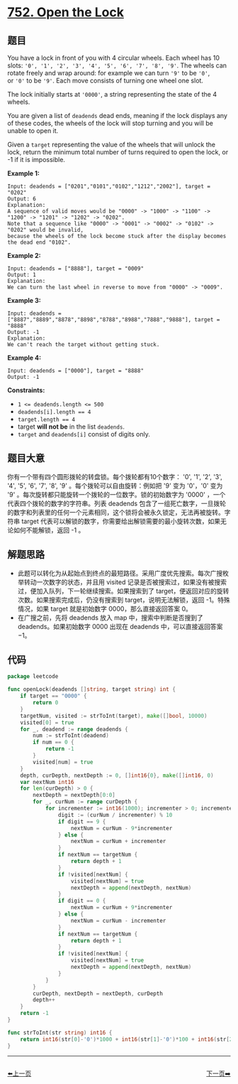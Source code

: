 # [752. Open the Lock](https://leetcode.com/problems/open-the-lock/)


## 题目

You have a lock in front of you with 4 circular wheels. Each wheel has 10 slots: `'0', '1', '2', '3', '4', '5', '6', '7', '8', '9'`. The wheels can rotate freely and wrap around: for example we can turn `'9'` to be `'0'`, or `'0'` to be `'9'`. Each move consists of turning one wheel one slot.

The lock initially starts at `'0000'`, a string representing the state of the 4 wheels.

You are given a list of `deadends` dead ends, meaning if the lock displays any of these codes, the wheels of the lock will stop turning and you will be unable to open it.

Given a `target` representing the value of the wheels that will unlock the lock, return the minimum total number of turns required to open the lock, or -1 if it is impossible.

**Example 1:**

```
Input: deadends = ["0201","0101","0102","1212","2002"], target = "0202"
Output: 6
Explanation:
A sequence of valid moves would be "0000" -> "1000" -> "1100" -> "1200" -> "1201" -> "1202" -> "0202".
Note that a sequence like "0000" -> "0001" -> "0002" -> "0102" -> "0202" would be invalid,
because the wheels of the lock become stuck after the display becomes the dead end "0102".

```

**Example 2:**

```
Input: deadends = ["8888"], target = "0009"
Output: 1
Explanation:
We can turn the last wheel in reverse to move from "0000" -> "0009".

```

**Example 3:**

```
Input: deadends = ["8887","8889","8878","8898","8788","8988","7888","9888"], target = "8888"
Output: -1
Explanation:
We can't reach the target without getting stuck.

```

**Example 4:**

```
Input: deadends = ["0000"], target = "8888"
Output: -1

```

**Constraints:**

- `1 <= deadends.length <= 500`
- `deadends[i].length == 4`
- `target.length == 4`
- target **will not be** in the list `deadends`.
- `target` and `deadends[i]` consist of digits only.

## 题目大意

你有一个带有四个圆形拨轮的转盘锁。每个拨轮都有10个数字： '0', '1', '2', '3', '4', '5', '6', '7', '8', '9' 。每个拨轮可以自由旋转：例如把 '9' 变为 '0'，'0' 变为 '9' 。每次旋转都只能旋转一个拨轮的一位数字。锁的初始数字为 '0000' ，一个代表四个拨轮的数字的字符串。列表 deadends 包含了一组死亡数字，一旦拨轮的数字和列表里的任何一个元素相同，这个锁将会被永久锁定，无法再被旋转。字符串 target 代表可以解锁的数字，你需要给出解锁需要的最小旋转次数，如果无论如何不能解锁，返回 -1 。

## 解题思路

- 此题可以转化为从起始点到终点的最短路径。采用广度优先搜索。每次广搜枚举转动一次数字的状态，并且用 visited 记录是否被搜索过，如果没有被搜索过，便加入队列，下一轮继续搜索。如果搜索到了 target，便返回对应的旋转次数。如果搜索完成后，仍没有搜索到 target，说明无法解锁，返回 -1。特殊情况，如果 target 就是初始数字 0000，那么直接返回答案 0。
- 在广搜之前，先将 deadends 放入 map 中，搜索中判断是否搜到了 deadends。如果初始数字 0000 出现在 deadends 中，可以直接返回答案 −1。

## 代码

```go
package leetcode

func openLock(deadends []string, target string) int {
	if target == "0000" {
		return 0
	}
	targetNum, visited := strToInt(target), make([]bool, 10000)
	visited[0] = true
	for _, deadend := range deadends {
		num := strToInt(deadend)
		if num == 0 {
			return -1
		}
		visited[num] = true
	}
	depth, curDepth, nextDepth := 0, []int16{0}, make([]int16, 0)
	var nextNum int16
	for len(curDepth) > 0 {
		nextDepth = nextDepth[0:0]
		for _, curNum := range curDepth {
			for incrementer := int16(1000); incrementer > 0; incrementer /= 10 {
				digit := (curNum / incrementer) % 10
				if digit == 9 {
					nextNum = curNum - 9*incrementer
				} else {
					nextNum = curNum + incrementer
				}
				if nextNum == targetNum {
					return depth + 1
				}
				if !visited[nextNum] {
					visited[nextNum] = true
					nextDepth = append(nextDepth, nextNum)
				}
				if digit == 0 {
					nextNum = curNum + 9*incrementer
				} else {
					nextNum = curNum - incrementer
				}
				if nextNum == targetNum {
					return depth + 1
				}
				if !visited[nextNum] {
					visited[nextNum] = true
					nextDepth = append(nextDepth, nextNum)
				}
			}
		}
		curDepth, nextDepth = nextDepth, curDepth
		depth++
	}
	return -1
}

func strToInt(str string) int16 {
	return int16(str[0]-'0')*1000 + int16(str[1]-'0')*100 + int16(str[2]-'0')*10 + int16(str[3]-'0')
}
```


----------------------------------------------
<div style="display: flex;justify-content: space-between;align-items: center;">
<p><a href="https://books.halfrost.com/leetcode/ChapterFour/0700~0799/0748.Shortest-Completing-Word/">⬅️上一页</a></p>
<p><a href="https://books.halfrost.com/leetcode/ChapterFour/0700~0799/0753.Cracking-the-Safe/">下一页➡️</a></p>
</div>
